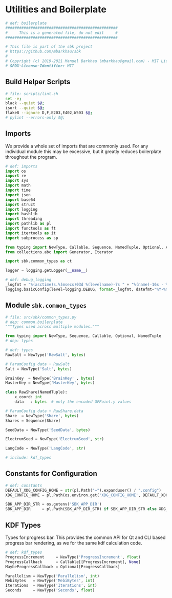 # Utilities and Boilerplate

```python
# def: boilerplate
#################################################
#     This is a generated file, do not edit     #
#################################################

# This file is part of the sbk project
# https://github.com/mbarkhau/sbk
#
# Copyright (c) 2019-2021 Manuel Barkhau (mbarkhau@gmail.com) - MIT License
# SPDX-License-Identifier: MIT
```

## Build Helper Scripts

```bash
# file: scripts/lint.sh
set -e;
black --quiet $@;
isort --quiet $@;
flake8 --ignore D,F,E203,E402,W503 $@;
# pylint --errors-only $@;
```


## Imports

We provide a whole set of imports that are commonly used. For any
individual module this may be excessive, but it greatly reduces
boilerplate throughout the program.

```python
# def: imports
import os
import re
import sys
import math
import time
import json
import base64
import struct
import logging
import hashlib
import threading
import pathlib as pl
import functools as ft
import itertools as it
import subprocess as sp

from typing import NewType, Callable, Sequence, NamedTuple, Optional, Any
from collections.abc import Generator, Iterator

import sbk.common_types as ct

logger = logging.getLogger(__name__)
```

```python
# def: debug_logging
_logfmt = "%(asctime)s.%(msecs)03d %(levelname)-7s " + "%(name)-16s - %(message)s"
logging.basicConfig(level=logging.DEBUG, format=_logfmt, datefmt="%Y-%m-%dT%H:%M:%S")
```

## Module `sbk.common_types`

```python
# file: src/sbk/common_types.py
# dep: common.boilerplate
"""Types used across multiple modules."""

from typing import NewType, Sequence, Callable, Optional, NamedTuple
# dep: types
```

```python
# def: types
RawSalt = NewType('RawSalt', bytes)

# ParamConfig data + RawSalt
Salt = NewType('Salt', bytes)

BrainKey  = NewType('BrainKey' , bytes)
MasterKey = NewType('MasterKey', bytes)

class RawShare(NamedTuple):
    x_coord: int
    data   : bytes  # only the encoded GFPoint.y values

# ParamConfig data + RawShare.data
Share  = NewType('Share', bytes)
Shares = Sequence[Share]

SeedData = NewType('SeedData', bytes)

ElectrumSeed = NewType('ElectrumSeed', str)

LangCode = NewType('LangCode', str)

# include: kdf_types
```


## Constants for Configuration

```python
# def: constants
DEFAULT_XDG_CONFIG_HOME = str(pl.Path("~").expanduser() / ".config")
XDG_CONFIG_HOME = pl.Path(os.environ.get('XDG_CONFIG_HOME', DEFAULT_XDG_CONFIG_HOME))

SBK_APP_DIR_STR = os.getenv('SBK_APP_DIR')
SBK_APP_DIR     = pl.Path(SBK_APP_DIR_STR) if SBK_APP_DIR_STR else XDG_CONFIG_HOME / "sbk"
```


## KDF Types

Types for progress bar. This provides the common API for Qt and CLI
based progress bar rendering, as we for the same kdf calculation code.

```python
# def: kdf_types
ProgressIncrement     = NewType('ProgressIncrement', float)
ProgressCallback      = Callable[[ProgressIncrement], None]
MaybeProgressCallback = Optional[ProgressCallback]

Parallelism = NewType('Parallelism', int)
MebiBytes   = NewType('MebiBytes', int)
Iterations  = NewType('Iterations', int)
Seconds     = NewType('Seconds', float)
```

